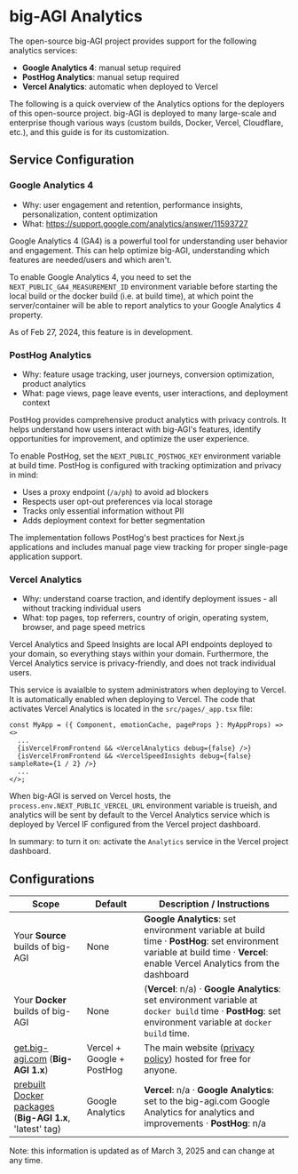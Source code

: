 # big-AGI Analytics

The open-source big-AGI project provides support for the following analytics services:

- **Google Analytics 4**: manual setup required
- **PostHog Analytics**: manual setup required
- **Vercel Analytics**: automatic when deployed to Vercel

The following is a quick overview of the Analytics options for the deployers of this open-source project.
big-AGI is deployed to many large-scale and enterprise though various ways (custom builds, Docker, Vercel, Cloudflare, etc.),
and this guide is for its customization.

## Service Configuration

### Google Analytics 4

- Why: user engagement and retention, performance insights, personalization, content optimization
- What: https://support.google.com/analytics/answer/11593727

Google Analytics 4 (GA4) is a powerful tool for understanding user behavior and engagement.
This can help optimize big-AGI, understanding which features are needed/users and which aren't.

To enable Google Analytics 4, you need to set the `NEXT_PUBLIC_GA4_MEASUREMENT_ID` environment variable
before starting the local build or the docker build (i.e. at build time), at which point the
server/container will be able to report analytics to your Google Analytics 4 property.

As of Feb 27, 2024, this feature is in development.

### PostHog Analytics

- Why: feature usage tracking, user journeys, conversion optimization, product analytics
- What: page views, page leave events, user interactions, and deployment context

PostHog provides comprehensive product analytics with privacy controls. It helps understand how users interact with big-AGI's features, identify opportunities for improvement, and optimize the user experience.

To enable PostHog, set the `NEXT_PUBLIC_POSTHOG_KEY` environment variable at build time. PostHog is configured with tracking optimization and privacy in mind:

- Uses a proxy endpoint (`/a/ph`) to avoid ad blockers
- Respects user opt-out preferences via local storage
- Tracks only essential information without PII
- Adds deployment context for better segmentation

The implementation follows PostHog's best practices for Next.js applications and includes manual page view tracking for proper single-page application support.

### Vercel Analytics

- Why: understand coarse traction, and identify deployment issues - all without tracking individual users
- What: top pages, top referrers, country of origin, operating system, browser, and page speed metrics

Vercel Analytics and Speed Insights are local API endpoints deployed to your domain, so everything stays within your
domain. Furthermore, the Vercel Analytics service is privacy-friendly, and does not track individual users.

This service is avaialble to system administrators when deploying to Vercel. It is automatically enabled when deploying to Vercel.
The code that activates Vercel Analytics is located in the `src/pages/_app.tsx` file:

```tsx
const MyApp = ({ Component, emotionCache, pageProps }: MyAppProps) => <>
  ...
  {isVercelFromFrontend && <VercelAnalytics debug={false} />}
  {isVercelFromFrontend && <VercelSpeedInsights debug={false} sampleRate={1 / 2} />}
  ...
</>;
```

When big-AGI is served on Vercel hosts, the `process.env.NEXT_PUBLIC_VERCEL_URL` environment variable is trueish, and
analytics will be sent by default to the Vercel Analytics service which is deployed by Vercel IF configured from the
Vercel project dashboard.

In summary: to turn it on: activate the `Analytics` service in the Vercel project dashboard.

## Configurations

| Scope                                                                                                                   | Default                   | Description / Instructions                                                                                                                                                  |
|-------------------------------------------------------------------------------------------------------------------------|---------------------------|-----------------------------------------------------------------------------------------------------------------------------------------------------------------------------|
| Your **Source** builds of big-AGI                                                                                       | None                      | **Google Analytics**: set environment variable at build time · **PostHog**: set environment variable at build time · **Vercel**: enable Vercel Analytics from the dashboard | 
| Your **Docker** builds of big-AGI                                                                                       | None                      | (**Vercel**: n/a) · **Google Analytics**: set environment variable at `docker build` time · **PostHog**: set environment variable at `docker build` time.                   |
| [get.big-agi.com](https://get.big-agi.com) (**Big-AGI 1.x**)                                                            | Vercel + Google + PostHog | The main website ([privacy policy](https://big-agi.com/privacy)) hosted for free for anyone.                                                                                |
| [prebuilt Docker packages](https://github.com/enricoros/big-AGI/pkgs/container/big-agi) (**Big-AGI 1.x**, 'latest' tag) | Google Analytics          | **Vercel**: n/a · **Google Analytics**: set to the big-agi.com Google Analytics for analytics and improvements · **PostHog**: n/a                                           |

Note: this information is updated as of March 3, 2025 and can change at any time.